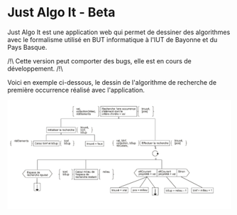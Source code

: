 # Just Algo It - Beta

Just Algo It est une application web qui permet de dessiner 
des algorithmes avec le formalisme utilisé en BUT informatique
à l'IUT de Bayonne et du Pays Basque.

/!\ Cette version peut comporter des bugs, elle est en cours
de développement. /!\

Voici en exemple ci-dessous, le dessin de l'algorithme de recherche de première occurrence
réalisé avec l'application.

![](assets/example.png)
